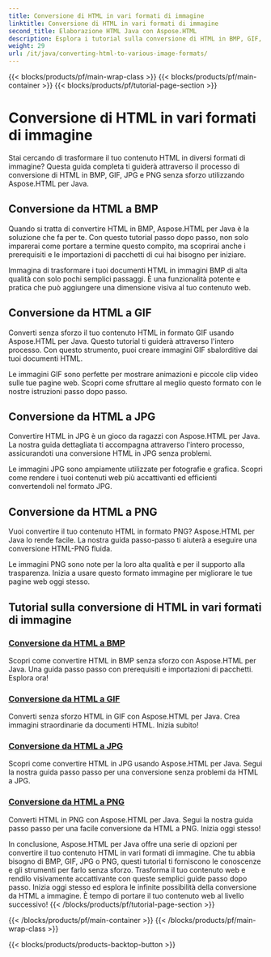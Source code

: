 ```yaml
---
title: Conversione di HTML in vari formati di immagine
linktitle: Conversione di HTML in vari formati di immagine
second_title: Elaborazione HTML Java con Aspose.HTML
description: Esplora i tutorial sulla conversione di HTML in BMP, GIF, JPG e PNG senza sforzo con Aspose.HTML per Java. Crea immagini straordinarie da documenti HTML.
weight: 29
url: /it/java/converting-html-to-various-image-formats/
---
```


{{< blocks/products/pf/main-wrap-class >}}
{{< blocks/products/pf/main-container >}}
{{< blocks/products/pf/tutorial-page-section >}}

# Conversione di HTML in vari formati di immagine


Stai cercando di trasformare il tuo contenuto HTML in diversi formati di immagine? Questa guida completa ti guiderà attraverso il processo di conversione di HTML in BMP, GIF, JPG e PNG senza sforzo utilizzando Aspose.HTML per Java. 

## Conversione da HTML a BMP

Quando si tratta di convertire HTML in BMP, Aspose.HTML per Java è la soluzione che fa per te. Con questo tutorial passo dopo passo, non solo imparerai come portare a termine questo compito, ma scoprirai anche i prerequisiti e le importazioni di pacchetti di cui hai bisogno per iniziare.

Immagina di trasformare i tuoi documenti HTML in immagini BMP di alta qualità con solo pochi semplici passaggi. È una funzionalità potente e pratica che può aggiungere una dimensione visiva al tuo contenuto web.

## Conversione da HTML a GIF

Converti senza sforzo il tuo contenuto HTML in formato GIF usando Aspose.HTML per Java. Questo tutorial ti guiderà attraverso l'intero processo. Con questo strumento, puoi creare immagini GIF sbalorditive dai tuoi documenti HTML.

Le immagini GIF sono perfette per mostrare animazioni e piccole clip video sulle tue pagine web. Scopri come sfruttare al meglio questo formato con le nostre istruzioni passo dopo passo.

## Conversione da HTML a JPG

Convertire HTML in JPG è un gioco da ragazzi con Aspose.HTML per Java. La nostra guida dettagliata ti accompagna attraverso l'intero processo, assicurandoti una conversione HTML in JPG senza problemi.

Le immagini JPG sono ampiamente utilizzate per fotografie e grafica. Scopri come rendere i tuoi contenuti web più accattivanti ed efficienti convertendoli nel formato JPG.

## Conversione da HTML a PNG

Vuoi convertire il tuo contenuto HTML in formato PNG? Aspose.HTML per Java lo rende facile. La nostra guida passo-passo ti aiuterà a eseguire una conversione HTML-PNG fluida.

Le immagini PNG sono note per la loro alta qualità e per il supporto alla trasparenza. Inizia a usare questo formato immagine per migliorare le tue pagine web oggi stesso.

## Tutorial sulla conversione di HTML in vari formati di immagine
### [Conversione da HTML a BMP](./convert-html-to-bmp/)
Scopri come convertire HTML in BMP senza sforzo con Aspose.HTML per Java. Una guida passo passo con prerequisiti e importazioni di pacchetti. Esplora ora!
### [Conversione da HTML a GIF](./convert-html-to-gif/)
Converti senza sforzo HTML in GIF con Aspose.HTML per Java. Crea immagini straordinarie da documenti HTML. Inizia subito!
### [Conversione da HTML a JPG](./convert-html-to-jpg/)
Scopri come convertire HTML in JPG usando Aspose.HTML per Java. Segui la nostra guida passo passo per una conversione senza problemi da HTML a JPG.
### [Conversione da HTML a PNG](./convert-html-to-png/)
Converti HTML in PNG con Aspose.HTML per Java. Segui la nostra guida passo passo per una facile conversione da HTML a PNG. Inizia oggi stesso!

In conclusione, Aspose.HTML per Java offre una serie di opzioni per convertire il tuo contenuto HTML in vari formati di immagine. Che tu abbia bisogno di BMP, GIF, JPG o PNG, questi tutorial ti forniscono le conoscenze e gli strumenti per farlo senza sforzo. Trasforma il tuo contenuto web e rendilo visivamente accattivante con queste semplici guide passo dopo passo. Inizia oggi stesso ed esplora le infinite possibilità della conversione da HTML a immagine. È tempo di portare il tuo contenuto web al livello successivo!
{{< /blocks/products/pf/tutorial-page-section >}}

{{< /blocks/products/pf/main-container >}}
{{< /blocks/products/pf/main-wrap-class >}}

{{< blocks/products/products-backtop-button >}}
